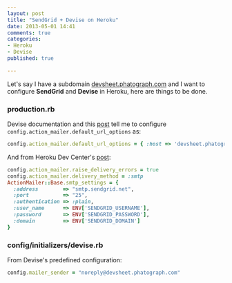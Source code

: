 ```yaml
---
layout: post
title: "SendGrid + Devise on Heroku"
date: 2013-05-01 14:41
comments: true
categories:
- Heroku
- Devise
published: true

---
```


Let's say I have a subdomain [devsheet.phatograph.com](http://devsheet.phatograph.com/) and I want to configure __SendGrid__ and __Devise__ in Heroku, here are things to be done.

### production.rb

Devise documentation and this [post](http://stackoverflow.com/questions/6019083/setting-up-devise-sendgrid-on-heroku) tell me to configure `config.action_mailer.default_url_options` as:

``` ruby production.rb
config.action_mailer.default_url_options = { :host => 'devsheet.phatograph.com' }
```

And from Heroku Dev Center's [post](https://devcenter.heroku.com/articles/smtp#sending-email-from-rails):

``` ruby production.rb
config.action_mailer.raise_delivery_errors = true
config.action_mailer.delivery_method = :smtp
ActionMailer::Base.smtp_settings = {
  :address        => "smtp.sendgrid.net",
  :port           => "25",
  :authentication => :plain,
  :user_name      => ENV['SENDGRID_USERNAME'],
  :password       => ENV['SENDGRID_PASSWORD'],
  :domain         => ENV['SENDGRID_DOMAIN']
}
```

### config/initializers/devise.rb

From Devise's predefined configuration:

``` ruby devise.rb
config.mailer_sender = "noreply@devsheet.phatograph.com"
```